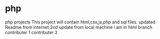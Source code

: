 # php
php projects
This project will contain html,css,js,php and sql files.
updated Readme from internet
2nd update from local machine
i am in html branch
contributer 1
contributer 2
